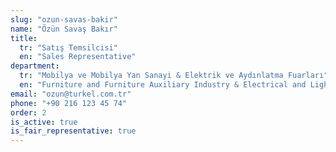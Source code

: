 ```yaml
---
slug: "ozun-savas-bakir"
name: "Özün Savaş Bakır"
title:
  tr: "Satış Temsilcisi"
  en: "Sales Representative"
department:
  tr: "Mobilya ve Mobilya Yan Sanayi & Elektrik ve Aydınlatma Fuarları"
  en: "Furniture and Furniture Auxiliary Industry & Electrical and Lighting Fairs"
email: "ozun@turkel.com.tr"
phone: "+90 216 123 45 74"
order: 2
is_active: true
is_fair_representative: true
---
```

